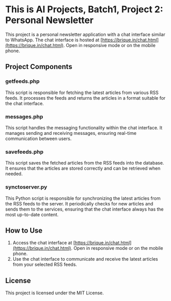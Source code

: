 # This is AI Projects, Batch1, Project 2: Personal Newsletter

This project is a personal newsletter application with a chat interface similar to WhatsApp. The chat interface is hosted at [https://brique.in/chat.html](https://brique.in/chat.html). Open in responsive mode or on the mobile phone.

## Project Components

### getfeeds.php
This script is responsible for fetching the latest articles from various RSS feeds. It processes the feeds and returns the articles in a format suitable for the chat interface.

### messages.php
This script handles the messaging functionality within the chat interface. It manages sending and receiving messages, ensuring real-time communication between users.

### savefeeds.php
This script saves the fetched articles from the RSS feeds into the database. It ensures that the articles are stored correctly and can be retrieved when needed.

### synctoserver.py
This Python script is responsible for synchronizing the latest articles from the RSS feeds to the server. It periodically checks for new articles and sends them to the services, ensuring that the chat interface always has the most up-to-date content.

## How to Use
1. Access the chat interface at [https://brique.in/chat.html](https://brique.in/chat.html). Open in responsive mode or on the mobile phone.
2. Use the chat interface to communicate and receive the latest articles from your selected RSS feeds.

## License
This project is licensed under the MIT License.
